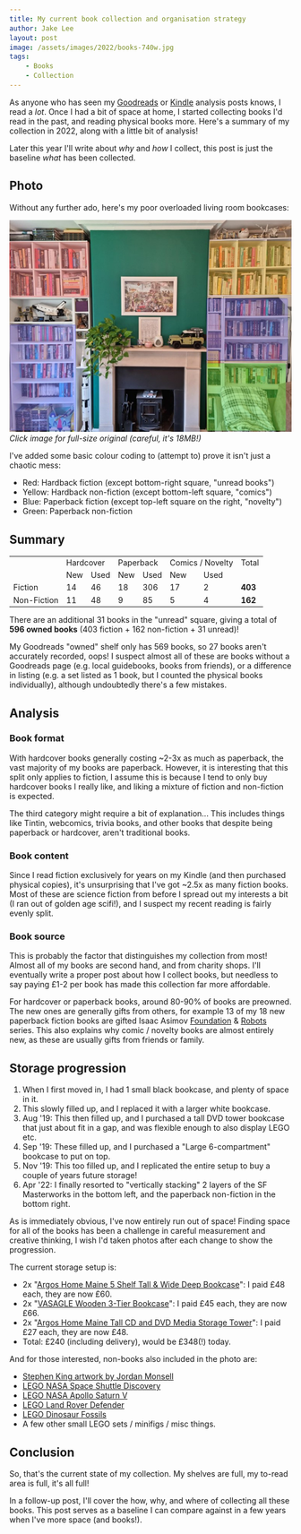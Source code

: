 ```yaml
---
title: My current book collection and organisation strategy
author: Jake Lee
layout: post
image: /assets/images/2022/books-740w.jpg
tags:
    - Books
    - Collection
---
```


As anyone who has seen my [Goodreads](/analysing-my-goodreads-book-history/) or [Kindle](/analysing-5-years-of-amazon-kindle-reading/) analysis posts knows, I read a *lot*. Once I had a bit of space at home, I started collecting books I'd read in the past, and reading physical books more. Here's a summary of my collection in 2022, along with a little bit of analysis!

Later this year I'll write about *why* and *how* I collect, this post is just the baseline *what* has been collected.

## Photo

Without any further ado, here's my poor overloaded living room bookcases:

[![](/assets/images/2022/bookscoloured.jpeg)](/assets/images/2022/books.jpg)
*Click image for full-size original (careful, it's 18MB!)*

I've added some basic colour coding to (attempt to) prove it isn't just a chaotic mess:

* Red: Hardback fiction (except bottom-right square, "unread books")
* Yellow: Hardback non-fiction (except bottom-left square, "comics")
* Blue: Paperback fiction (except top-left square on the right, "novelty")
* Green: Paperback non-fiction

## Summary 

<table style="word-break: normal;">
    <tr>
        <td></td>
        <td colspan="2">Hardcover</td>
        <td colspan="2">Paperback</td>
        <td colspan="2">Comics / Novelty</td>
        <td>Total</td>
    </tr>
    <tr>
        <td></td>
        <td>New</td>
        <td>Used</td>
        <td>New</td>
        <td>Used</td>
        <td>New</td>
        <td>Used</td>
        <td></td>
    </tr>
    <tr>
        <td>Fiction</td>
        <td>14</td>
        <td>46</td>
        <td>18</td>
        <td>306</td>
        <td>17</td>
        <td>2</td>
        <td><b>403</b></td>
    </tr>
    <tr>
        <td>Non-Fiction</td>
        <td>11</td>
        <td>48</td>
        <td>9</td>
        <td>85</td>
        <td>5</td>
        <td>4</td>
        <td><b>162</b></td>
    </tr>
</table>

There are an additional 31 books in the "unread" square, giving a total of **596 owned books** (403 fiction + 162 non-fiction + 31 unread)!

My Goodreads "owned" shelf only has 569 books, so 27 books aren't accurately recorded, oops! I suspect almost all of these are books without a Goodreads page (e.g. local guidebooks, books from friends), or a difference in listing (e.g. a set listed as 1 book, but I counted the physical books individually), although undoubtedly there's a few mistakes.

## Analysis

### Book format

With hardcover books generally costing ~2-3x as much as paperback, the vast majority of my books are paperback. However, it is interesting that this split only applies to fiction, I assume this is because I tend to only buy hardcover books I really like, and liking a mixture of fiction and non-fiction is expected.

The third category might require a bit of explanation... This includes things like Tintin, webcomics, trivia books, and other books that despite being paperback or hardcover, aren't traditional books.

### Book content

Since I read fiction exclusively for years on my Kindle (and then purchased physical copies), it's unsurprising that I've got ~2.5x as many fiction books. Most of these are science fiction from before I spread out my interests a bit (I ran out of golden age scifi!), and I suspect my recent reading is fairly evenly split.

### Book source

This is probably the factor that distinguishes my collection from most! Almost all of my books are second hand, and from charity shops. I'll eventually write a proper post about how I collect books, but needless to say paying £1-2 per book has made this collection far more affordable.

For hardcover or paperback books, around 80-90% of books are preowned. The new ones are generally gifts from others, for example 13 of my 18 new paperback fiction books are gifted Isaac Asimov [Foundation](https://smile.amazon.co.uk/isaac-asimov-foundation-books-collection/dp/9123654082) & [Robots](https://smile.amazon.co.uk/Isaac-Asimov-Collection-Robots-Empire/dp/9124369896) series. This also explains why comic / novelty books are almost entirely new, as these are usually gifts from friends or family.

## Storage progression

1. When I first moved in, I had 1 small black bookcase, and plenty of space in it.
2. This slowly filled up, and I replaced it with a larger white bookcase.
4. Aug '19: This then filled up, and I purchased a tall DVD tower bookcase that just about fit in a gap, and was flexible enough to also display LEGO etc.
3. Sep '19: These filled up, and I purchased a "Large 6-compartment" bookcase to put on top.
5. Nov '19: This too filled up, and I replicated the entire setup to buy a couple of years future storage!
6. Apr '22: I finally resorted to "vertically stacking" 2 layers of the SF Masterworks in the bottom left, and the paperback non-fiction in the bottom right.

As is immediately obvious, I've now entirely run out of space! Finding space for all of the books has been a challenge in careful measurement and creative thinking, I wish I'd taken photos after each change to show the progression.

The current storage setup is:
* 2x "[Argos Home Maine 5 Shelf Tall & Wide Deep Bookcase](https://www.argos.co.uk/product/6092139)": I paid £48 each, they are now £60. 
* 2x "[VASAGLE Wooden 3-Tier Bookcase](https://smile.amazon.co.uk/gp/product/B074FVGZPJ/)": I paid £45 each, they are now £66.
* 2x "[Argos Home Maine Tall CD and DVD Media Storage Tower](https://www.argos.co.uk/product/9328673)": I paid £27 each, they are now £48.
* Total: £240 (including delivery), would be £348(!) today.

And for those interested, non-books also included in the photo are:

* [Stephen King artwork by Jordan Monsell](https://www.etsy.com/uk/listing/608090945/king-country-stephen-king-wall-art)
* [LEGO NASA Space Shuttle Discovery](https://www.lego.com/en-gb/product/nasa-space-shuttle-discovery-10283) 
* [LEGO NASA Apollo Saturn V](https://www.lego.com/en-gb/product/lego-nasa-apollo-saturn-v-92176)
* [LEGO Land Rover Defender](https://www.lego.com/en-gb/product/land-rover-defender-42110) 
* [LEGO Dinosaur Fossils](https://www.lego.com/en-gb/product/dinosaur-fossils-21320) 
* A few other small LEGO sets / minifigs / misc things.

## Conclusion

So, that's the current state of my collection. My shelves are full, my to-read area is full, it's all full! 

In a follow-up post, I'll cover the how, why, and where of collecting all these books. This post serves as a baseline I can compare against in a few years when I've more space (and books!).